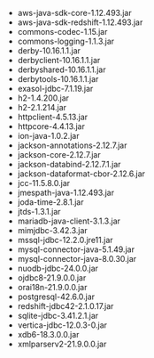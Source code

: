 * aws-java-sdk-core-1.12.493.jar
* aws-java-sdk-redshift-1.12.493.jar
* commons-codec-1.15.jar
* commons-logging-1.1.3.jar
* derby-10.16.1.1.jar
* derbyclient-10.16.1.1.jar
* derbyshared-10.16.1.1.jar
* derbytools-10.16.1.1.jar
* exasol-jdbc-7.1.19.jar
* h2-1.4.200.jar
* h2-2.1.214.jar
* httpclient-4.5.13.jar
* httpcore-4.4.13.jar
* ion-java-1.0.2.jar
* jackson-annotations-2.12.7.jar
* jackson-core-2.12.7.jar
* jackson-databind-2.12.7.1.jar
* jackson-dataformat-cbor-2.12.6.jar
* jcc-11.5.8.0.jar
* jmespath-java-1.12.493.jar
* joda-time-2.8.1.jar
* jtds-1.3.1.jar
* mariadb-java-client-3.1.3.jar
* mimjdbc-3.42.3.jar
* mssql-jdbc-12.2.0.jre11.jar
* mysql-connector-java-5.1.49.jar
* mysql-connector-java-8.0.30.jar
* nuodb-jdbc-24.0.0.jar
* ojdbc8-21.9.0.0.jar
* orai18n-21.9.0.0.jar
* postgresql-42.6.0.jar
* redshift-jdbc42-2.1.0.17.jar
* sqlite-jdbc-3.41.2.1.jar
* vertica-jdbc-12.0.3-0.jar
* xdb6-18.3.0.0.jar
* xmlparserv2-21.9.0.0.jar